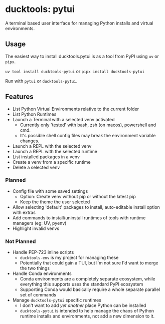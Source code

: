 # ducktools: pytui #

A terminal based user interface for managing Python installs and virtual environments.

## Usage ##

The easiest way to install ducktools.pytui is as a tool from PyPI using `uv` or `pipx`.

`uv tool install ducktools-pytui` or `pipx install ducktools-pytui`

Run with `pytui` or `ducktools-pytui`.

## Features ##

* List Python Virtual Environments relative to the current folder
* List Python Runtimes
* Launch a Terminal with a selected venv activated
  * Currently only 'tested' with bash, zsh (on macos), powershell and cmd.
  * It's possible shell config files may break the environment variable changes. 
* Launch a REPL with the selected venv
* Launch a REPL with the selected runtime
* List installed packages in a venv
* Create a venv from a specific runtime
* Delete a selected venv

### Planned ###

* Config file with some saved settings
  * Option: Create venv without pip or without the latest pip
  * Keep the theme the user selected
* Allow selecting 'default' packages to install, auto-editable install option with extras
* Add commands to install/uninstall runtimes of tools with runtime managers (eg: UV, pyenv)
* Highlight invalid venvs

### Not Planned ###

* Handle PEP-723 inline scripts
  * `ducktools-env` is my project for managing these
  * Potentially that could gain a TUI, but I'm not sure I'd want to merge the two things
* Handle Conda environments
  * Conda environments are a completely separate ecosystem, 
    while everything this supports uses the standard PyPI ecosystem
  * Supporting Conda would basically require a whole separate parallel set of commands
* Manage `ducktools-pytui` specific runtimes
  * I don't want to add *yet another* place Python can be installed
  * `ducktools-pytui` is intended to help manage the chaos of Python runtime installs and environments, 
    not add a new dimension to it.
